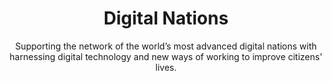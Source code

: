 ---
agency: Cross Agency
title: Digital Nations
subtitle: Supporting the network of the world’s most advanced digital nations with harnessing digital technology and new ways of working to improve citizens' lives.
permalink: /projects/digital-nations/
redirect_from: /projects/digital-nations/
excerpt: Supporting the network of the world’s most advanced digital nations with harnessing digital technology and new ways of working to improve citizens' lives.
image: 
image_accessibility: 
tag: Digital Nations
expiration_date:
github_repo:
project_url: "[]()"
quote:
media: 
---